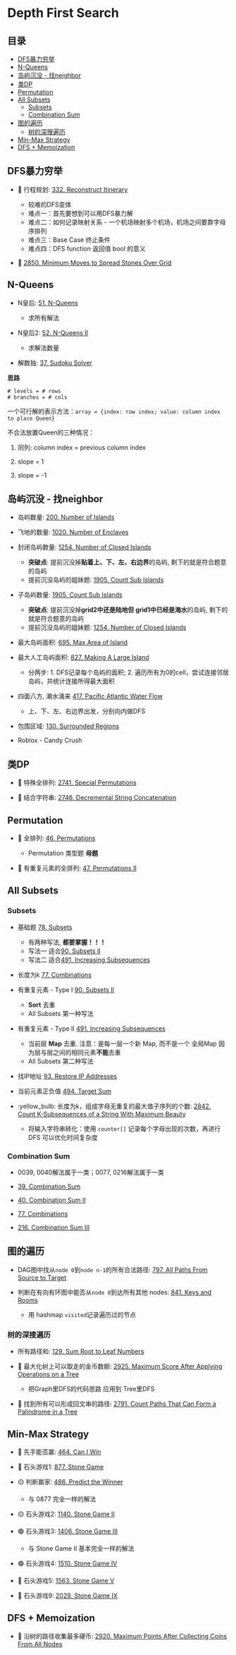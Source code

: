 # Depth First Search

## 目录
* [DFS暴力穷举](#dfs暴力穷举)
* [N-Queens](#n-Queens)
* [岛屿沉没 - 找neighbor](#岛屿沉没---找neighbor)
* [类DP](#类dp)
* [Permutation](#permutation)
* [All Subsets](#all-subsets)
    * [Subsets](#subsets)
    * [Combination Sum](#combination-sum)
* [图的遍历](#图的遍历)
    * [树的深搜遍历](#树的深搜遍历)
* [Min-Max Strategy](#min-max-strategy)
* [DFS + Memoization](#dfs--memoization)


## DFS暴力穷举

* :red_circle: 行程规划: [332. Reconstruct Itinerary](https://github.com/szhou12/leetcode-go/tree/main/leetcode/0332-Reconstruct-Itinerary)
    * 较难的DFS变体
    * 难点一：首先要想到可以用DFS暴力解
    * 难点二：如何记录映射关系 - 一个机场映射多个机场，机场之间要靠字母序排列
    * 难点三：Base Case 终止条件
    * 难点四：DFS function 返回值 bool 的意义

* :red_circle: [2850. Minimum Moves to Spread Stones Over Grid](https://github.com/szhou12/leetcode-go/tree/main/leetcode/2850-Minimum-Moves-to-Spread-Stones-Over-Grid)

## N-Queens

*  N皇后: [51. N-Queens](https://github.com/szhou12/leetcode-go/tree/main/leetcode/0051-N-Queens)
    * 求所有解法

* N皇后2: [52. N-Queens II](https://github.com/szhou12/leetcode-go/tree/main/leetcode/0052-N-Queens-II)
    * 求解法数量

* 解数独: [37. Sudoku Solver](https://github.com/szhou12/leetcode-go/tree/main/leetcode/0037-Sudoku-Solver)

**思路**

```
# levels = # rows
# branches = # cols
```

一个可行解的表示方法：`array = {index: row index; value: column index to place Queen}`

不合法放置Queen的三种情况：

1. 同列: column index = previous column index

2. slope = 1

3. slope = -1



## 岛屿沉没 - 找neighbor

* 岛屿数量: [200. Number of Islands](https://github.com/szhou12/leetcode-go/tree/main/leetcode/0200-Number-of-Islands)

* 飞地的数量: [1020. Number of Enclaves](https://github.com/szhou12/leetcode-go/tree/main/leetcode/1020-Number-of-Enclaves)

* 封闭岛屿数量: [1254. Number of Closed Islands](https://github.com/szhou12/leetcode-go/tree/main/leetcode/1254-Number-of-Closed-Islands)
    * **突破点**: 提前沉没掉**贴着上、下、左、右边界**的岛屿, 剩下的就是符合题意的岛屿
    * 提前沉没岛屿的姐妹题: [1905. Count Sub Islands](https://github.com/szhou12/leetcode-go/tree/main/leetcode/1905-Count-Sub-Islands)

* 子岛屿数量: [1905. Count Sub Islands](https://github.com/szhou12/leetcode-go/tree/main/leetcode/1905-Count-Sub-Islands)
    * **突破点**: 提前沉没掉**grid2中还是陆地但 grid1中已经是海水**的岛屿, 剩下的就是符合题意的岛屿
    * 提前沉没岛屿的姐妹题: [1254. Number of Closed Islands](https://github.com/szhou12/leetcode-go/tree/main/leetcode/1254-Number-of-Closed-Islands)

* 最大岛屿面积: [695. Max Area of Island](https://github.com/szhou12/leetcode-go/tree/main/leetcode/1254-Number-of-Closed-Islands)

* 最大人工岛屿面积: [827. Making A Large Island](https://github.com/szhou12/leetcode-go/tree/main/leetcode/0827-Making-A-Large-Island)
    * 分两步: 1. DFS记录每个岛屿的面积; 2. 遍历所有为0的cell，尝试连接邻居岛屿，并统计连接所得最大面积

* 四面八方, 潮水涌来 [417. Pacific Atlantic Water Flow](https://github.com/szhou12/leetcode-go/tree/main/leetcode/0417-Pacific-Atlantic-Water-Flow)
    * 上、下、左、右边界出发，分别向内做DFS

* 包围区域: [130. Surrounded Regions](https://github.com/szhou12/leetcode-go/tree/main/leetcode/0130-Surrounded-Regions)

* Roblox - Candy Crush

## 类DP

* :red_circle: 特殊全排列: [2741. Special Permutations](https://github.com/szhou12/leetcode-go/tree/main/leetcode/2741-Special-Permutations)

* :red_circle: 结合字符串: [2746. Decremental String Concatenation](https://github.com/szhou12/leetcode-go/tree/main/leetcode/2746-Decremental-String-Concatenation)


## Permutation

* :red_circle: 全排列: [46. Permutations](https://github.com/szhou12/leetcode-go/tree/main/leetcode/0046-Permutations)
    * Permutation 类型题 **母题**

* :red_circle: 有重复元素的全排列: [47. Permutations II](https://github.com/szhou12/leetcode-go/tree/main/leetcode/0047-Permutations-II)




## All Subsets

### Subsets

* 基础题 [78. Subsets](https://github.com/szhou12/leetcode-go/tree/main/leetcode/0078-Subsets)
    * 有两种写法, **都要掌握！！！**
    * 写法一 适合[90. Subsets II](https://github.com/szhou12/leetcode-go/tree/main/leetcode/0090-Subsets-II)
    * 写法二 适合[491. Increasing Subsequences](https://github.com/szhou12/leetcode-go/tree/main/leetcode/0491-Increasing-Subsequences)

* 长度为k [77. Combinations](https://github.com/szhou12/leetcode-go/tree/main/leetcode/0077-Combinations)

* 有重复元素 - Type I [90. Subsets II](https://github.com/szhou12/leetcode-go/tree/main/leetcode/0090-Subsets-II)
    * **Sort** 去重
    * All Subsets 第一种写法

* 有重复元素 - Type II [491. Increasing Subsequences](https://github.com/szhou12/leetcode-go/tree/main/leetcode/0491-Increasing-Subsequences)
    * 当前层 **Map** 去重. 注意：是每一层一个新 Map, 而不是一个 全局Map 因为层与层之间的相同元素**不能**去重
    * All Subsets 第二种写法

* 找IP地址 [93. Restore IP Addresses](https://github.com/szhou12/leetcode-go/tree/main/leetcode/0093-Restore-IP-Addresses)

* 当前元素正负值 [494. Target Sum](https://github.com/szhou12/leetcode-go/tree/main/leetcode/0494-Target-Sum)

* :yellow_bulb: 长度为k，组成字母无重复的最大值子序列的个数: [2842. Count K-Subsequences of a String With Maximum Beauty](https://github.com/szhou12/leetcode-go/tree/main/leetcode/2842-Count-K-Subsequences-of-a-String-With-Maximum-Beauty)
    * 将输入字符串转化：使用 `counter[]` 记录每个字母出现的次数，再进行 DFS 可以优化时间复杂度

### Combination Sum
* 0039, 0040解法属于一类；0077, 0216解法属于一类

* [39. Combination Sum](https://github.com/szhou12/leetcode-go/tree/main/leetcode/0039-Combination-Sum)

* [40. Combination Sum II](https://github.com/szhou12/leetcode-go/tree/main/leetcode/0040-Combination-Sum-II)

* [77. Combinations](https://github.com/szhou12/leetcode-go/tree/main/leetcode/0077-Combinations)

* [216. Combination Sum III](https://github.com/szhou12/leetcode-go/tree/main/leetcode/0216-Combination-Sum-III)



## 图的遍历
* DAG图中找从`node 0`到`node n-1`的所有合法路径: [797. All Paths From Source to Target](https://github.com/szhou12/leetcode-go/tree/main/leetcode/0797-All-Paths-From-Source-to-Target)

* 判断在有向有环图中能否从`node 0`到达所有其他 nodes: [841. Keys and Rooms](https://github.com/szhou12/leetcode-go/tree/main/leetcode/0841-Keys-and-Rooms)
    * 用 hashmap `visited`记录遍历过的节点

### 树的深搜遍历

* 所有路径和: [129. Sum Root to Leaf Numbers](https://github.com/szhou12/leetcode-go/tree/main/leetcode/0129-Sum-Root-to-Leaf-Numbers)

* :red_circle: 最大化树上可以取走的金币数额: [2925. Maximum Score After Applying Operations on a Tree](https://github.com/szhou12/leetcode-go/tree/main/leetcode/2925-Maximum-Score-After-Applying-Operations-on-a-Tree)
    * 把Graph里DFS的代码思路 应用到 Tree里DFS

* :red_circle: 找到所有可以形成回文串的路径: [2791. Count Paths That Can Form a Palindrome in a Tree](https://github.com/szhou12/leetcode-go/tree/main/leetcode/2791-Count-Paths-That-Can-Form-a-Palindrome-in-a-Tree)




## Min-Max Strategy
* :red_circle: 先手能否赢: [464. Can I Win](https://github.com/szhou12/leetcode-go/tree/main/leetcode/0464-Can-I-Win)

* :red_circle: 石头游戏1: [877. Stone Game](https://github.com/szhou12/leetcode-go/tree/main/leetcode/0877-Stone-Game)

* :yellow_circle: 判断赢家: [486. Predict the Winner](https://github.com/szhou12/leetcode-go/tree/main/leetcode/0486-Predict-the-Winner)
    * 与 0877 完全一样的解法

* :yellow_circle: 石头游戏2: [1140. Stone Game II](https://github.com/szhou12/leetcode-go/tree/main/leetcode/1140-Stone-Game-II)

* :green_circle: 石头游戏3: [1406. Stone Game III](https://github.com/szhou12/leetcode-go/tree/main/leetcode/1406-Stone-Game-III)
    * 与 Stone Game II 基本完全一样的解法

* :green_circle: 石头游戏4: [1510. Stone Game IV](https://github.com/szhou12/leetcode-go/tree/main/leetcode/1510-Stone-Game-IV)

* :red_circle: 石头游戏5: [1563. Stone Game V](https://github.com/szhou12/leetcode-go/tree/main/leetcode/1563-Stone-Game-V)

* :red_circle: 石头游戏9: [2029. Stone Game IX](https://github.com/szhou12/leetcode-go/tree/main/leetcode/2029-Stone-Game-IX)

## DFS + Memoization
* :red_circle: 沿树的路径收集最多硬币: [2920. Maximum Points After Collecting Coins From All Nodes](https://github.com/szhou12/leetcode-go/tree/main/leetcode/2920-Maximum-Points-After-Collecting-Coins-From-All-Nodes)